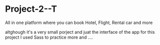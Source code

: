 # Project-2--T
All in one platform where you can book Hotel, Flight, Rental car and more

altghough it's a very small porject and juat the interface of the app for this project I used Sass to practice more and ....
